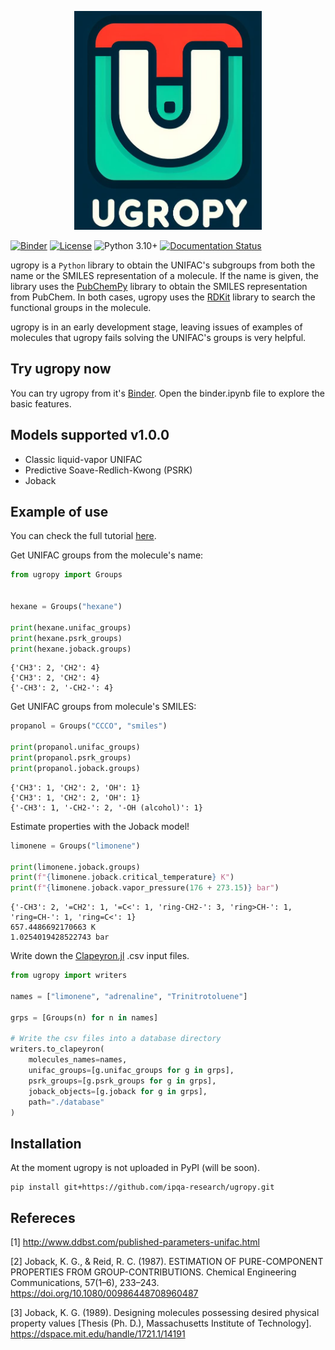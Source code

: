 <p align="center">
  <img src="logo.png" alt="logo" width="300" height="350">
</p>

[![Binder](https://mybinder.org/badge_logo.svg)](https://mybinder.org/v2/gh/ipqa-research/ugropy/main)
[![License](https://img.shields.io/badge/License-MIT-blue.svg)](https://tldrlegal.com/license/mit-license)
![Python 3.10+](https://img.shields.io/badge/Python-3.10%2B-blue)
[![Documentation Status](https://readthedocs.org/projects/ugropy/badge/?version=latest)](https://ugropy.readthedocs.io/en/latest/?badge=latest)

ugropy is a `Python` library to obtain the UNIFAC's subgroups from both the
name or the SMILES representation of a molecule. If the name is given, the
library uses the [PubChemPy](https://github.com/mcs07/PubChemPy) library to
obtain the SMILES representation from PubChem. In both cases, ugropy uses the
[RDKit](https://github.com/rdkit/rdkit) library to search the functional groups
in the molecule.

ugropy is in an early development stage, leaving issues of examples of
molecules that ugropy fails solving the UNIFAC's groups is very helpful.

## Try ugropy now
You can try ugropy from it's
[Binder](https://mybinder.org/v2/gh/ipqa-research/ugropy/main). Open the
binder.ipynb file to explore the basic features.

## Models supported v1.0.0
- Classic liquid-vapor UNIFAC
- Predictive Soave-Redlich-Kwong (PSRK)
- Joback

## Example of use
You can check the full tutorial 
[here](https://ugropy.readthedocs.io/en/latest/tutorial/tutorial.html).

Get UNIFAC groups from the molecule's name:

```python
from ugropy import Groups


hexane = Groups("hexane")

print(hexane.unifac_groups)
print(hexane.psrk_groups)
print(hexane.joback.groups)
```

    {'CH3': 2, 'CH2': 4}
    {'CH3': 2, 'CH2': 4}
    {'-CH3': 2, '-CH2-': 4}

Get UNIFAC groups from molecule's SMILES:

```python
propanol = Groups("CCCO", "smiles")

print(propanol.unifac_groups)
print(propanol.psrk_groups)
print(propanol.joback.groups)
```

    {'CH3': 1, 'CH2': 2, 'OH': 1}
    {'CH3': 1, 'CH2': 2, 'OH': 1}
    {'-CH3': 1, '-CH2-': 2, '-OH (alcohol)': 1}

Estimate properties with the Joback model!

```python
limonene = Groups("limonene")

print(limonene.joback.groups)
print(f"{limonene.joback.critical_temperature} K")
print(f"{limonene.joback.vapor_pressure(176 + 273.15)} bar")
```

    {'-CH3': 2, '=CH2': 1, '=C<': 1, 'ring-CH2-': 3, 'ring>CH-': 1, 'ring=CH-': 1, 'ring=C<': 1}
    657.4486692170663 K
    1.0254019428522743 bar

Write down the [Clapeyron.jl](https://github.com/ClapeyronThermo/Clapeyron.jl)
.csv input files.

```python
from ugropy import writers

names = ["limonene", "adrenaline", "Trinitrotoluene"]

grps = [Groups(n) for n in names]

# Write the csv files into a database directory
writers.to_clapeyron(
    molecules_names=names,
    unifac_groups=[g.unifac_groups for g in grps],
    psrk_groups=[g.psrk_groups for g in grps],
    joback_objects=[g.joback for g in grps],
    path="./database"
)
```

## Installation
At the moment ugropy is not uploaded in PyPI (will be soon).

```
pip install git+https://github.com/ipqa-research/ugropy.git
```

## Refereces

[1] http://www.ddbst.com/published-parameters-unifac.html

[2] Joback, K. G., & Reid, R. C. (1987). ESTIMATION OF PURE-COMPONENT
PROPERTIES FROM GROUP-CONTRIBUTIONS. Chemical Engineering Communications,
57(1–6), 233–243. https://doi.org/10.1080/00986448708960487

[3] Joback, K. G. (1989). Designing molecules possessing desired physical
property values [Thesis (Ph. D.), Massachusetts Institute of Technology].
https://dspace.mit.edu/handle/1721.1/14191
